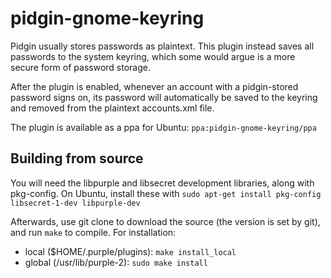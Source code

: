 # pidgin-gnome-keyring

Pidgin usually stores passwords as plaintext. This plugin instead saves all
passwords to the system keyring, which some would argue is a more secure form
of password storage.

After the plugin is enabled, whenever an account with a pidgin-stored password
signs on, its password will automatically be saved to the keyring and removed
from the plaintext accounts.xml file.

The plugin is available as a ppa for Ubuntu: ```ppa:pidgin-gnome-keyring/ppa```

## Building from source
You will need the libpurple and libsecret development libraries, along with
pkg-config. On Ubuntu, install these with
```sudo apt-get install pkg-config libsecret-1-dev libpurple-dev```

Afterwards, use git clone to download the source (the version is set by git),
and run ```make``` to compile. For installation:
 - local ($HOME/.purple/plugins): ```make install_local```
 - global (/usr/lib/purple-2): ```sudo make install```
